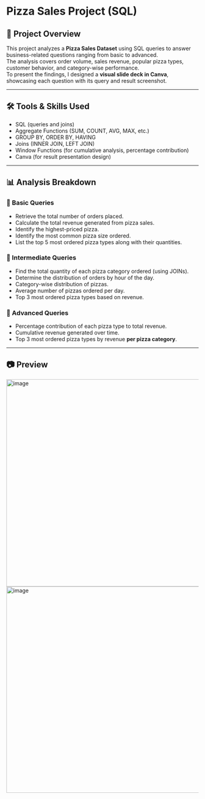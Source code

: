 # Pizza Sales Project (SQL)

## 📖 Project Overview
This project analyzes a **Pizza Sales Dataset** using SQL queries to answer business-related questions ranging from basic to advanced.  
The analysis covers order volume, sales revenue, popular pizza types, customer behavior, and category-wise performance.  
To present the findings, I designed a **visual slide deck in Canva**, showcasing each question with its query and result screenshot.

---

## 🛠️ Tools & Skills Used
- SQL (queries and joins)  
- Aggregate Functions (SUM, COUNT, AVG, MAX, etc.)  
- GROUP BY, ORDER BY, HAVING  
- Joins (INNER JOIN, LEFT JOIN)  
- Window Functions (for cumulative analysis, percentage contribution)  
- Canva (for result presentation design)  

---

## 📊 Analysis Breakdown

### 🔹 Basic Queries
- Retrieve the total number of orders placed.  
- Calculate the total revenue generated from pizza sales.  
- Identify the highest-priced pizza.  
- Identify the most common pizza size ordered.  
- List the top 5 most ordered pizza types along with their quantities.  

### 🔹 Intermediate Queries
- Find the total quantity of each pizza category ordered (using JOINs).  
- Determine the distribution of orders by hour of the day.  
- Category-wise distribution of pizzas.  
- Average number of pizzas ordered per day.  
- Top 3 most ordered pizza types based on revenue.  

### 🔹 Advanced Queries
- Percentage contribution of each pizza type to total revenue.  
- Cumulative revenue generated over time.  
- Top 3 most ordered pizza types by revenue **per pizza category**.  

---


## 📷 Preview
<img width="965" height="543" alt="image" src="https://github.com/user-attachments/assets/078a5a4a-4289-4ea4-8977-c6f36930498e" />
<img width="968" height="541" alt="image" src="https://github.com/user-attachments/assets/cc6b694b-e287-4063-aa30-90aaf15b4072" />


